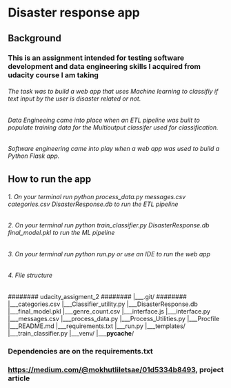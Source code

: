 # Disaster response app

## Background 

### This is an assignment intended for testing software development and data engineering skills I acquired from udacity course I am taking

###### The task was to build a web app that uses Machine learning to classifiy if text input by the user is disaster related or not. 
###### Data Engineeing came into place when an ETL pipeline was built to populate training data for the Multioutput classifer used for classification. 
###### Software engineering came into play when a web app was used to build a Python Flask app.

## How to run the app
###### 1. On your terminal run python process_data.py messages.csv categories.csv DisasterResponse.db to run the ETL pipeline
###### 2. On your terminal run python train_classifier.py DisasterResponse.db final_model.pkl to run the ML pipeline
###### 3. On your terminal run python run.py or use an IDE to run the web app
###### 4. File structure

######## udacity_assigment_2
########      |___.git/
########      |___categories.csv
      |___Classifier_utility.py
      |___DisasterResponse.db
      |___final_model.pkl
      |___genre_count.csv
      |___interface.js
      |___interface.py
      |___messages.csv
      |___process_data.py
      |___Process_Utilities.py
      |___Procfile
      |___README.md
      |___requirements.txt
      |___run.py
      |___templates/
      |___train_classifier.py
      |___venv/
      |_____pycache__/

### Dependencies are on the requirements.txt
### https://medium.com/@mokhutliletsae/01d5334b8493, project article
